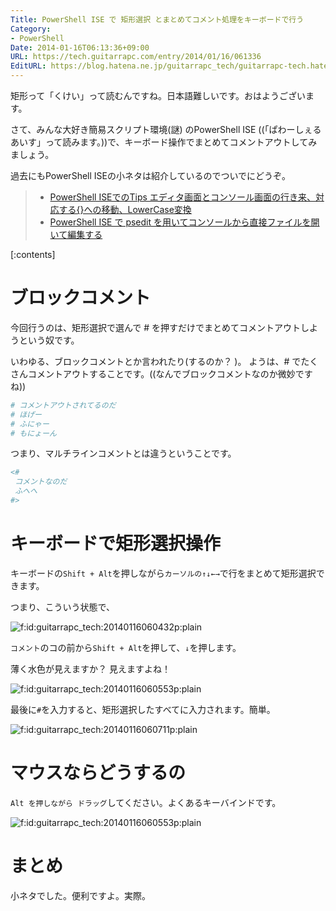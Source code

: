```yaml
---
Title: PowerShell ISE で 矩形選択 とまとめてコメント処理をキーボードで行う
Category:
- PowerShell
Date: 2014-01-16T06:13:36+09:00
URL: https://tech.guitarrapc.com/entry/2014/01/16/061336
EditURL: https://blog.hatena.ne.jp/guitarrapc_tech/guitarrapc-tech.hatenablog.com/atom/entry/12921228815716610986
---
```


矩形って「くけい」って読むんですね。日本語難しいです。おはようございます。

さて、みんな大好き簡易スクリプト環境(謎) のPowerShell ISE ((「ぱわーしぇるあいす」って読みます。))で、キーボード操作でまとめてコメントアウトしてみましょう。

過去にもPowerShell ISEの小ネタは紹介しているのでついでにどうぞ。

> - [PowerShell ISEでのTips エディタ画面とコンソール画面の行き来、対応する{}への移動、LowerCase変換](https://tech.guitarrapc.com/entry/2013/04/09/210447)
> - [PowerShell ISE で psedit を用いてコンソールから直接ファイルを開いて編集する](https://tech.guitarrapc.com/entry/2013/09/06/220948)

[:contents]

# ブロックコメント

今回行うのは、矩形選択で選んで # を押すだけでまとめてコメントアウトしようという奴です。

いわゆる、ブロックコメントとか言われたり(するのか？ )。
ようは、# でたくさんコメントアウトすることです。((なんでブロックコメントなのか微妙ですね))

```ps1
# コメントアウトされてるのだ
# ほげー
# ふにゃー
# もにょーん
```


つまり、マルチラインコメントとは違うということです。

```ps1
<#
 コメントなのだ
 ふへへ
#>
```

# キーボードで矩形選択操作

キーボードの`Shift + Alt`を押しながら`カーソルの↑↓←→`で行をまとめて矩形選択できます。

つまり、こういう状態で、

<p><span itemscope itemtype="https://schema.org/Photograph"><img src="https://cdn-ak.f.st-hatena.com/images/fotolife/g/guitarrapc_tech/20140116/20140116060432.png" alt="f:id:guitarrapc_tech:20140116060432p:plain" title="f:id:guitarrapc_tech:20140116060432p:plain" class="hatena-fotolife" itemprop="image"></span></p>

`コメント`のコの前から`Shift + Alt`を押して、`↓`を押します。

薄く水色が見えますか？ 見えますよね！

<p><span itemscope itemtype="https://schema.org/Photograph"><img src="https://cdn-ak.f.st-hatena.com/images/fotolife/g/guitarrapc_tech/20140116/20140116060553.png" alt="f:id:guitarrapc_tech:20140116060553p:plain" title="f:id:guitarrapc_tech:20140116060553p:plain" class="hatena-fotolife" itemprop="image"></span></p>

最後に`#`を入力すると、矩形選択したすべてに入力されます。簡単。

<p><span itemscope itemtype="https://schema.org/Photograph"><img src="https://cdn-ak.f.st-hatena.com/images/fotolife/g/guitarrapc_tech/20140116/20140116060711.png" alt="f:id:guitarrapc_tech:20140116060711p:plain" title="f:id:guitarrapc_tech:20140116060711p:plain" class="hatena-fotolife" itemprop="image"></span></p>

# マウスならどうするの

 `Alt を押しながら ドラッグ`してください。よくあるキーバインドです。

<p><span itemscope itemtype="https://schema.org/Photograph"><img src="https://cdn-ak.f.st-hatena.com/images/fotolife/g/guitarrapc_tech/20140116/20140116060553.png" alt="f:id:guitarrapc_tech:20140116060553p:plain" title="f:id:guitarrapc_tech:20140116060553p:plain" class="hatena-fotolife" itemprop="image"></span></p>


# まとめ

小ネタでした。便利ですよ。実際。
